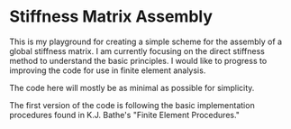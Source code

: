 # Stiffness Matrix Assembly

This is my playground for creating a simple scheme for the assembly of a global stiffness matrix. I am currently focusing on the direct stiffness method to understand the basic principles. I would like to progress to improving the code for use in finite element analysis.

The code here will mostly be as minimal as possible for simplicity.

The first version of the code is following the basic implementation procedures found in K.J. Bathe's "Finite Element Procedures."
